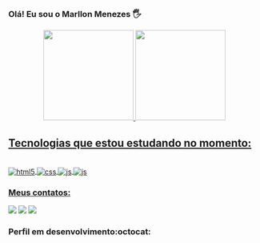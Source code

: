 ### Olá! Eu sou o Marllon Menezes 🖐️
<div align="center">
  <a href="https://github.com/marllonmenezes">
  <img height="180em" src="https://github-readme-stats.vercel.app/api?username=marllonmenezes&show_icons=true&theme=dark&include_all_commits=true&count_private=true"/>
  <img height="180em" src="https://github-readme-stats.vercel.app/api/top-langs/?username=marllonmenezes&layout=compact&langs_count=7&theme=dark"/>
</div>

## Tecnologias que estou estudando no momento:

<div style="display: inline_block"><br/>
<div style="display: inline_block">
  <img align="center" alt="html5" src="https://img.shields.io/badge/HTML5-E34F26?style=for-the-badge&logo=html5&logoColor=white" />
  <img align="center" alt="css" src="https://img.shields.io/badge/CSS3-1572B6?style=for-the-badge&logo=css3&logoColor=white" />
  <img align="center" alt="js" src="https://img.shields.io/badge/JavaScript-F7DF1E?style=for-the-badge&logo=javascript&logoColor=black" />
<img align="center" alt="js" src="https://img.shields.io/badge/Python-3776AB?style=for-the-badge&logo=python&logoColor=white" />
<div> 
  
 ### Meus contatos:
 
<div> 
<a href="https://instagram.com/marllon.dallas" target="_blank"><img src="https://img.shields.io/badge/-Instagram-%23E4405F?style=for-the-badge&logo=instagram&logoColor=white" target="_blank"></a>
 <a href = "mailto:marllondallas@gmail.com"><img src="https://img.shields.io/badge/-Gmail-%23333?style=for-the-badge&logo=gmail&logoColor=white" target="_blank"></a>
  <a href="https://www.linkedin.com/in/marllon-menezes-34788a136/" target="_blank"><img src="https://img.shields.io/badge/-LinkedIn-%230077B5?style=for-the-badge&logo=linkedin&logoColor=white" target="_blank"></a> 

 
 
</div>

 ### Perfil em desenvolvimento:octocat:
